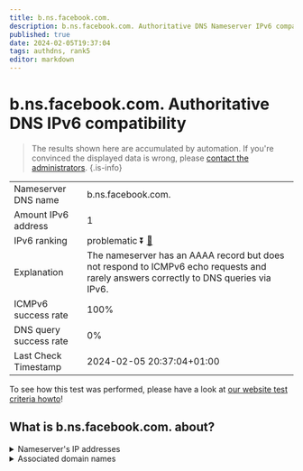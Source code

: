 ```yaml
---
title: b.ns.facebook.com.
description: b.ns.facebook.com. Authoritative DNS Nameserver IPv6 compatibility
published: true
date: 2024-02-05T19:37:04
tags: authdns, rank5
editor: markdown
---
```


# b.ns.facebook.com. Authoritative DNS IPv6 compatibility

> The results shown here are accumulated by automation. If you're convinced the displayed data is wrong, please [contact the administrators](/howto/chat). 
{.is-info}




|   |   |
| - | - |
| Nameserver DNS name | b.ns.facebook.com.
| Amount IPv6 address | 1
| IPv6 ranking | problematic :arrow_double_down: [🔗](/howto/ranking) |
| Explanation | The nameserver has an AAAA record but does not respond to ICMPv6 echo requests and rarely answers correctly to DNS queries via IPv6. |
| ICMPv6 success rate | 100%|
| DNS query success rate | 0% |
| Last Check Timestamp | 2024-02-05 20:37:04+01:00 |

To see how this test was performed, please have a look at [our website test criteria howto](/howto/testcriteria/authdns)!


## What is b.ns.facebook.com. about?




<details>
<summary>Nameserver's IP addresses</summary>

2a03:2880:f0fd:c:face:b00c:0:35

</details>



<details>
<summary>Associated domain names</summary>

www.facebook.com

</details>
